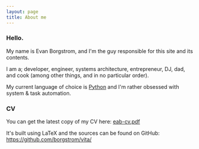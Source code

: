 ```yaml
---
layout: page
title: About me
---
```


### Hello.

My name is Evan Borgstrom, and I'm the guy responsible for this site and its contents.

I am a; developer, engineer, systems architecture, entrepreneur, DJ, dad, and cook (among other things, and in no particular order).

My current language of choice is [Python](http://python.org) and I'm rather obsessed with system & task automation.

### CV

You can get the latest copy of my CV here: [eab-cv.pdf](https://github.com/borgstrom/vita/raw/master/eab-cv.pdf)

It's built using LaTeX and the sources can be found on GitHub: https://github.com/borgstrom/vita/
